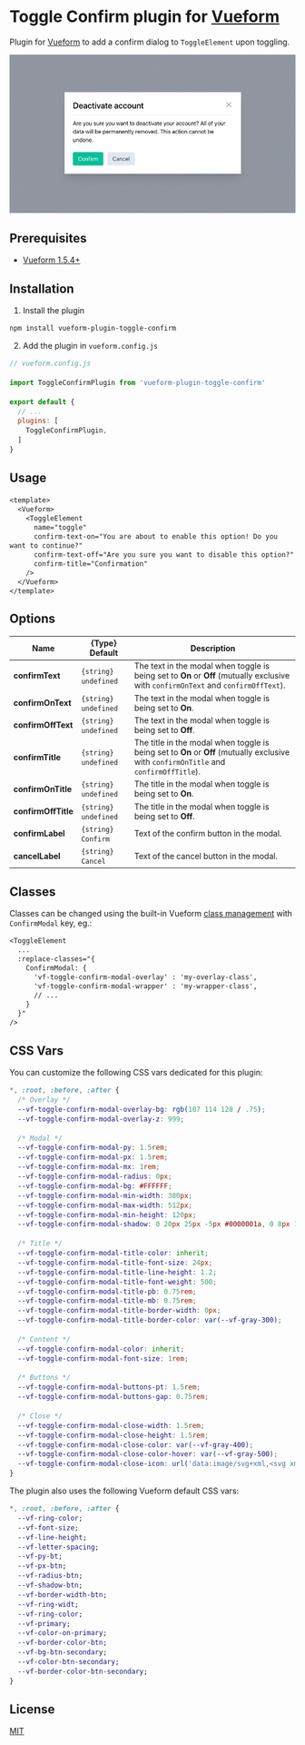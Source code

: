 # Toggle Confirm plugin for [Vueform](https://github.com/vueform/vueform)

Plugin for [Vueform](https://github.com/vueform/vueform) to add a confirm dialog to `ToggleElement` upon toggling.

![Toggle Confirm Vueform Plugin preview](https://raw.githubusercontent.com/szabolcsmucsi/vueform-plugin-toggle-confirm/main/preview.png)

## Prerequisites

- [Vueform 1.5.4+](https://github.com/vueform/vueform)

## Installation

1. Install the plugin

```bash
npm install vueform-plugin-toggle-confirm
```

2. Add the plugin in `vueform.config.js`

```js
// vueform.config.js

import ToggleConfirmPlugin from 'vueform-plugin-toggle-confirm'

export default {
  // ...
  plugins: [
    ToggleConfirmPlugin,
  ]
}

```

## Usage

```vue
<template>
  <Vueform>
    <ToggleElement
      name="toggle"
      confirm-text-on="You are about to enable this option! Do you want to continue?"
      confirm-text-off="Are you sure you want to disable this option?"
      confirm-title="Confirmation"
    />
  </Vueform>
</template>
```

## Options

| Name | {Type} Default | Description |
| --- | --- | --- |
| **confirmText** | `{string} undefined` | The text in the modal when toggle is being set to **On** or **Off** (mutually exclusive with `confirmOnText` and `confirmOffText`). |
| **confirmOnText** | `{string} undefined` | The text in the modal when toggle is being set to **On**. |
| **confirmOffText** | `{string} undefined` | The text in the modal when toggle is being set to **Off**. |
| **confirmTitle** | `{string} undefined` | The title in the modal when toggle is being set to **On** or **Off** (mutually exclusive with `confirmOnTitle` and `confirmOffTitle`). |
| **confirmOnTitle** | `{string} undefined` | The title in the modal when toggle is being set to **On**. |
| **confirmOffTitle** | `{string} undefined` | The title in the modal when toggle is being set to **Off**. |
| **confirmLabel** | `{string} Confirm` | Text of the confirm button in the modal. |
| **cancelLabel** | `{string} Cancel` | Text of the cancel button in the modal. |

## Classes

Classes can be changed using the built-in Vueform [class management](https://vueform.com/docs/styles-and-layout#add-classes) with `ConfirmModal` key, eg.:

```vue
<ToggleElement
  ...
  :replace-classes="{
    ConfirmModal: {
      'vf-toggle-confirm-modal-overlay' : 'my-overlay-class',
      'vf-toggle-confirm-modal-wrapper' : 'my-wrapper-class',
      // ...
    }
  }"
/>
```

## CSS Vars

You can customize the following CSS vars dedicated for this plugin:

```css
*, :root, :before, :after {
  /* Overlay */
  --vf-toggle-confirm-modal-overlay-bg: rgb(107 114 128 / .75);
  --vf-toggle-confirm-modal-overlay-z: 999;

  /* Modal */
  --vf-toggle-confirm-modal-py: 1.5rem;
  --vf-toggle-confirm-modal-px: 1.5rem;
  --vf-toggle-confirm-modal-mx: 1rem;
  --vf-toggle-confirm-modal-radius: 0px;
  --vf-toggle-confirm-modal-bg: #FFFFFF;
  --vf-toggle-confirm-modal-min-width: 380px;
  --vf-toggle-confirm-modal-max-width: 512px;
  --vf-toggle-confirm-modal-min-height: 120px;
  --vf-toggle-confirm-modal-shadow: 0 20px 25px -5px #0000001a, 0 8px 10px -6px #0000001a;

  /* Title */
  --vf-toggle-confirm-modal-title-color: inherit;
  --vf-toggle-confirm-modal-title-font-size: 24px;
  --vf-toggle-confirm-modal-title-line-height: 1.2;
  --vf-toggle-confirm-modal-title-font-weight: 500;
  --vf-toggle-confirm-modal-title-pb: 0.75rem;
  --vf-toggle-confirm-modal-title-mb: 0.75rem;
  --vf-toggle-confirm-modal-title-border-width: 0px;
  --vf-toggle-confirm-modal-title-border-color: var(--vf-gray-300);

  /* Content */
  --vf-toggle-confirm-modal-color: inherit;
  --vf-toggle-confirm-modal-font-size: 1rem;

  /* Buttons */
  --vf-toggle-confirm-modal-buttons-pt: 1.5rem;
  --vf-toggle-confirm-modal-buttons-gap: 0.75rem;

  /* Close */
  --vf-toggle-confirm-modal-close-width: 1.5rem;
  --vf-toggle-confirm-modal-close-height: 1.5rem;
  --vf-toggle-confirm-modal-close-color: var(--vf-gray-400);
  --vf-toggle-confirm-modal-close-color-hover: var(--vf-gray-500);
  --vf-toggle-confirm-modal-close-icon: url('data:image/svg+xml,<svg xmlns="http://www.w3.org/2000/svg" viewBox="0 0 320 512"><path d="M193.94 256L296.5 153.44l21.15-21.15c3.12-3.12 3.12-8.19 0-11.31l-22.63-22.63c-3.12-3.12-8.19-3.12-11.31 0L160 222.06 36.29 98.34c-3.12-3.12-8.19-3.12-11.31 0L2.34 120.97c-3.12 3.12-3.12 8.19 0 11.31L126.06 256 2.34 379.71c-3.12 3.12-3.12 8.19 0 11.31l22.63 22.63c3.12 3.12 8.19 3.12 11.31 0L160 289.94 262.56 392.5l21.15 21.15c3.12 3.12 8.19 3.12 11.31 0l22.63-22.63c3.12-3.12 3.12-8.19 0-11.31L193.94 256z"/></svg>');
}
```

The plugin also uses the following Vueform default CSS vars:

```css
*, :root, :before, :after {
  --vf-ring-color;
  --vf-font-size;
  --vf-line-height;
  --vf-letter-spacing;
  --vf-py-bt;
  --vf-px-btn;
  --vf-radius-btn;
  --vf-shadow-btn;
  --vf-border-width-btn;
  --vf-ring-widt;
  --vf-ring-color;
  --vf-primary;
  --vf-color-on-primary;
  --vf-border-color-btn;
  --vf-bg-btn-secondary;
  --vf-color-btn-secondary;
  --vf-border-color-btn-secondary;
}
```

## License

[MIT](https://opensource.org/licenses/MIT)